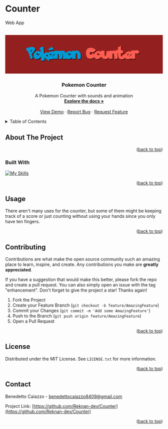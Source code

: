 # Counter
Web App

<a name="readme-top"></a>



<br />
<div align="center">
  <a href="https://github.com/Reknan-dev/Counter">
    <img src="/assets/img/logo.png">
    </a>

<h3 align="center">Pokemon Counter</h3>

  <p align="center">
    A Pokemon Counter with sounds and animation
    <br />
    <a href="https://github.com/Reknan-dev/Counter"><strong>Explore the docs »</strong></a>
    <br />
    <br />
    <a href="https://reknan-dev.github.io/Counter/">View Demo</a>
    ·
    <a href="https://github.com/Reknan-dev/Counter/issues">Report Bug</a>
    ·
    <a href="https://github.com/Reknan-dev/Counter/issues">Request Feature</a>
  </p>
</div>


<details>
  <summary>Table of Contents</summary>
  <ol>
    <li>
      <a href="#about-the-project">About The Project</a>
      <ul>
        <li><a href="#built-with">Built With</a></li>
      </ul>
    </li>
    <li>
      <a href="#getting-started">Getting Started</a>
      <ul>
        <li><a href="#prerequisites">Prerequisites</a></li>
        <li><a href="#installation">Installation</a></li>
      </ul>
    </li>
    <li><a href="#usage">Usage</a></li>
    <li><a href="#roadmap">Roadmap</a></li>
    <li><a href="#contributing">Contributing</a></li>
    <li><a href="#license">License</a></li>
    <li><a href="#contact">Contact</a></li>
  </ol>
</details>




## About The Project



<p align="right">(<a href="#readme-top">back to top</a>)</p>



### Built With

[![My Skills](https://skills.thijs.gg/icons?i=html,css,js,&theme=light)](https://skills.thijs.gg)


<p align="right">(<a href="#readme-top">back to top</a>)</p>



<!-- USAGE EXAMPLES -->
## Usage

There aren't many uses for the counter, but some of them might be keeping track of a score or just counting without using your hands since you only have ten fingers.


<p align="right">(<a href="#readme-top">back to top</a>)</p>






<!-- CONTRIBUTING -->
## Contributing

Contributions are what make the open source community such an amazing place to learn, inspire, and create. Any contributions you make are **greatly appreciated**.

If you have a suggestion that would make this better, please fork the repo and create a pull request. You can also simply open an issue with the tag "enhancement".
Don't forget to give the project a star! Thanks again!

1. Fork the Project
2. Create your Feature Branch (`git checkout -b feature/AmazingFeature`)
3. Commit your Changes (`git commit -m 'Add some AmazingFeature'`)
4. Push to the Branch (`git push origin feature/AmazingFeature`)
5. Open a Pull Request

<p align="right">(<a href="#readme-top">back to top</a>)</p>



<!-- LICENSE -->
## License

Distributed under the MIT License. See `LICENSE.txt` for more information.

<p align="right">(<a href="#readme-top">back to top</a>)</p>



<!-- CONTACT -->
## Contact

Benedetto Caiazzo - benedettocaiazzo8409@gmail.com

Project Link: [https://github.com/Reknan-dev/Counter](https://github.com/Reknan-dev/Counter)

<p align="right">(<a href="#readme-top">back to top</a>)</p>



